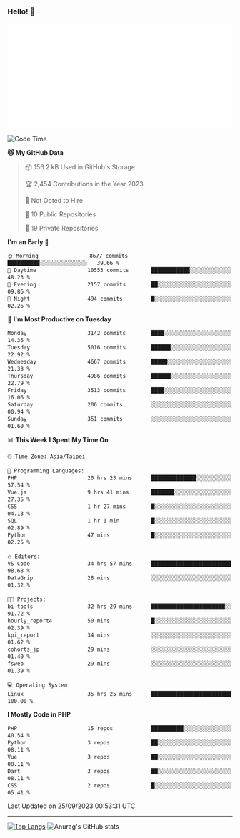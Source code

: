 ### Hello! 👋

![Metrics](/metrics.classic.svg)

<!--START_SECTION:waka-->
![Code Time](http://img.shields.io/badge/Code%20Time-650%20hrs%2029%20mins-blue)

**🐱 My GitHub Data** 

> 📦 156.2 kB Used in GitHub's Storage 
 > 
> 🏆 2,454 Contributions in the Year 2023
 > 
> 🚫 Not Opted to Hire
 > 
> 📜 10 Public Repositories 
 > 
> 🔑 19 Private Repositories 
 > 
**I'm an Early 🐤** 

```text
🌞 Morning                8677 commits        ██████████░░░░░░░░░░░░░░░   39.66 % 
🌆 Daytime                10553 commits       ████████████░░░░░░░░░░░░░   48.23 % 
🌃 Evening                2157 commits        ██░░░░░░░░░░░░░░░░░░░░░░░   09.86 % 
🌙 Night                  494 commits         █░░░░░░░░░░░░░░░░░░░░░░░░   02.26 % 
```
📅 **I'm Most Productive on Tuesday** 

```text
Monday                   3142 commits        ████░░░░░░░░░░░░░░░░░░░░░   14.36 % 
Tuesday                  5016 commits        ██████░░░░░░░░░░░░░░░░░░░   22.92 % 
Wednesday                4667 commits        █████░░░░░░░░░░░░░░░░░░░░   21.33 % 
Thursday                 4986 commits        ██████░░░░░░░░░░░░░░░░░░░   22.79 % 
Friday                   3513 commits        ████░░░░░░░░░░░░░░░░░░░░░   16.06 % 
Saturday                 206 commits         ░░░░░░░░░░░░░░░░░░░░░░░░░   00.94 % 
Sunday                   351 commits         ░░░░░░░░░░░░░░░░░░░░░░░░░   01.60 % 
```


📊 **This Week I Spent My Time On** 

```text
🕑︎ Time Zone: Asia/Taipei

💬 Programming Languages: 
PHP                      20 hrs 23 mins      ██████████████░░░░░░░░░░░   57.54 % 
Vue.js                   9 hrs 41 mins       ███████░░░░░░░░░░░░░░░░░░   27.35 % 
CSS                      1 hr 27 mins        █░░░░░░░░░░░░░░░░░░░░░░░░   04.13 % 
SQL                      1 hr 1 min          █░░░░░░░░░░░░░░░░░░░░░░░░   02.89 % 
Python                   47 mins             █░░░░░░░░░░░░░░░░░░░░░░░░   02.25 % 

🔥 Editors: 
VS Code                  34 hrs 57 mins      █████████████████████████   98.68 % 
DataGrip                 28 mins             ░░░░░░░░░░░░░░░░░░░░░░░░░   01.32 % 

🐱‍💻 Projects: 
bi-tools                 32 hrs 29 mins      ███████████████████████░░   91.72 % 
hourly_report4           50 mins             █░░░░░░░░░░░░░░░░░░░░░░░░   02.39 % 
kpi_report               34 mins             ░░░░░░░░░░░░░░░░░░░░░░░░░   01.62 % 
cohorts_jp               29 mins             ░░░░░░░░░░░░░░░░░░░░░░░░░   01.40 % 
fsweb                    29 mins             ░░░░░░░░░░░░░░░░░░░░░░░░░   01.39 % 

💻 Operating System: 
Linux                    35 hrs 25 mins      █████████████████████████   100.00 % 
```

**I Mostly Code in PHP** 

```text
PHP                      15 repos            ██████████░░░░░░░░░░░░░░░   40.54 % 
Python                   3 repos             ██░░░░░░░░░░░░░░░░░░░░░░░   08.11 % 
Vue                      3 repos             ██░░░░░░░░░░░░░░░░░░░░░░░   08.11 % 
Dart                     3 repos             ██░░░░░░░░░░░░░░░░░░░░░░░   08.11 % 
CSS                      2 repos             █░░░░░░░░░░░░░░░░░░░░░░░░   05.41 % 
```




 Last Updated on 25/09/2023 00:53:31 UTC
<!--END_SECTION:waka-->

<hr>

<span style="display:inline-block">[![Top Langs](https://github-readme-stats.vercel.app/api/top-langs/?username=maureendadap&layout=compact&theme=transparent)](https://github.com/anuraghazra/github-readme-stats)</span>
<span style="display:inline-block">![Anurag's GitHub stats](https://github-readme-stats.vercel.app/api?username=maureendadap&show_icons=true&theme=transparent&count_private=true)</span>

<!--
**MaureenDadap/maureendadap** is a ✨ _special_ ✨ repository because its `README.md` (this file) appears on your GitHub profile.

Here are some ideas to get you started:

- 🔭 I’m currently working on ...
- 🌱 I’m currently learning ...
- 👯 I’m looking to collaborate on ...
- 🤔 I’m looking for help with ...
- 💬 Ask me about ...
- 📫 How to reach me: ...
- 😄 Pronouns: ...
- ⚡ Fun fact: ...
-->
